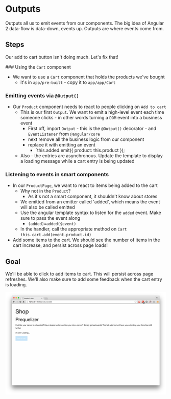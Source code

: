 # Outputs

Outputs all us to emit events from our components. The big idea of Angular 2 data-flow is data-down, events up. Outputs are where events come from.

## Steps

Our add to cart button isn't doing much. Let's fix that!

### Using the `Cart` component

- We want to use a `Cart` component that holds the products we've bought
  - it's in `app/pre-built` - copy it to `app/app/Cart`

### Emitting events via `@Output()`

- Our `Product` component needs to react to people clicking on `Add to cart`
  - This is our first `Output`. We want to emit a high-level event each time someone clicks - in other words turning a `DOM` event into a business event
    - First off, import `Output` - this is the `@Output()` decorator - and `EventListener`  from `@angular/core`
    - next remove all the business logic from our component
    - replace it with emitting an event
      - `this.added.emit({ product: this.product });
  - Also - the entries are asynchronous. Update the template to display a loading message while a cart entry is being updated

### Listening to events in smart components

- In our `ProductPage`, we want to react to items being added to the cart
  - Why not in the `Product`?
    - As it's not a smart component, it shouldn't know about stores
  - We emitted from an emitter called 'added', which means the event will also be called emitted
  - Use the angular template syntax to listen for the `added` event. Make sure to pass the event along
    - `(added)=added($event)`
  - In the handler, call the appropriate method on `Cart`
    `this.cart.add(event.product.id)`
- Add some items to the cart. We should see the number of items in the cart increase, and persist across page loads! 


## Goal

We'll be able to click to add items to cart. This will persist across page refreshes. We'll also make sure to add some feedback when the cart entry is loading.

![goal](outputs.png)
